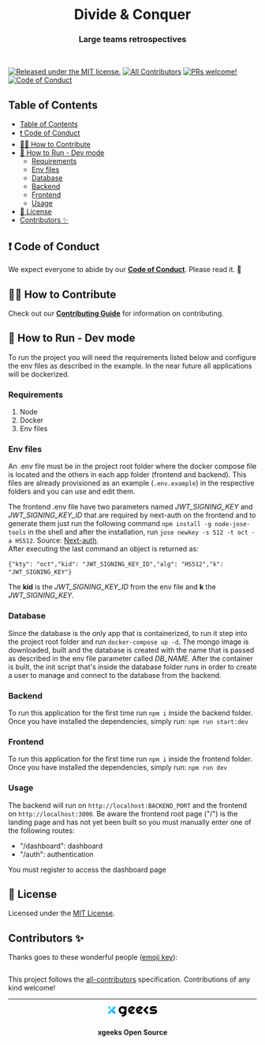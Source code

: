 <h1 align="center">
  Divide & Conquer
</h1>
<h3 align="center">
  Large teams retrospectives
</h3>
<br>

[![Released under the MIT license.](https://img.shields.io/badge/license-MIT-blue.svg)](./LICENSE)
[![All Contributors][all-contributors-badge]](#contributors)
[![PRs welcome!](https://img.shields.io/badge/PRs-welcome-brightgreen.svg)](./CONTRIBUTING.md)
[![Code of Conduct][coc-badge]][coc]

## Table of Contents

- [Table of Contents](#table-of-contents)
- [❗ Code of Conduct](#-code-of-conduct)
- [🙌🏻  How to Contribute](#--how-to-contribute)
- [🏃  How to Run - Dev mode](#--how-to-run---dev-mode)
  - [Requirements](#requirements)
  - [Env files](#env-files)
  - [Database](#database)
  - [Backend](#backend)
  - [Frontend](#frontend)
  - [Usage](#usage)
- [📝 License](#-license)
- [Contributors ✨](#contributors-)

## ❗ Code of Conduct

We expect everyone to abide by our [**Code of Conduct**](.github/CODE_OF_CONDUCT.md). Please read it. 🤝

## 🙌🏻  How to Contribute

Check out our [**Contributing Guide**](.github/CONTRIBUTING.md) for information on contributing.

## 🏃  How to Run - Dev mode

To run the project you will need the requirements listed below and configure the env files as described in the example.
In the near future all applications will be dockerized.

### Requirements

1. Node
2. Docker
3. Env files

### Env files
An .env file must be in the project root folder where the docker compose file is located and the others in each app folder (frontend and backend).
This files are already provisioned as an example (`.env.example`) in the respective folders and you can use and edit them.

The frontend .env file have two parameters named _JWT_SIGNING_KEY_ and *JWT_SIGNING_KEY_ID* that are required by next-auth on the frontend and to generate them just run the following command `npm install -g node-jose-tools` in the shell and after the installation, run `jose newkey -s 512 -t oct -a HS512`. Source: [Next-auth](https://next-auth.js.org/v3/warnings#jwt_auto_generated_signing_key).  
After executing the last command an object is returned as:
```
{"kty": "oct","kid": "JWT_SIGNING_KEY_ID","alg": "HS512","k": "JWT_SIGNING_KEY"} 
```
The **kid** is the *JWT_SIGNING_KEY_ID* from the env file and **k** the *JWT_SIGNING_KEY*.

### Database

Since the database is the only app that is containerized, to run it step into the project root folder and run `docker-compose up -d`.
The mongo image is downloaded, built and the database is created with the name that is passed as described in the env file parameter called *DB_NAME*. After the container is built, the init script that's inside the database folder runs in order to create a user to manage and connect to the database from the backend.

### Backend

To run this application for the first time run `npm i` inside the backend folder. Once you have installed the dependencies, simply run: `npm run start:dev`

### Frontend

To run this application for the first time run `npm i` inside the frontend folder. Once you have installed the dependencies, simply run: `npm run dev`

### Usage

The backend will run on `http://localhost:BACKEND_PORT` and the frontend on `http://localhost:3000`. Be aware the frontend root page ("/") is the landing page and has not yet been built so you must manually enter one of the following routes:

- "/dashboard": dashboard
- "/auth": authentication

You must register to access the dashboard page

## 📝 License

Licensed under the [MIT License](./LICENSE).

## Contributors ✨

Thanks goes to these wonderful people ([emoji key](https://allcontributors.org/docs/en/emoji-key)):
<!-- ALL-CONTRIBUTORS-LIST:START - Do not remove or modify this section -->
<!-- prettier-ignore-start -->
<!-- markdownlint-disable -->
<table>
 
</table>

<!-- markdownlint-restore -->
<!-- prettier-ignore-end -->

<!-- ALL-CONTRIBUTORS-LIST:END -->

This project follows the [all-contributors](https://github.com/all-contributors/all-contributors) specification. Contributions of any kind welcome!

[all-contributors-badge]: https://img.shields.io/github/all-contributors/xgeekshq/divide-and-conquer?color=orange&style=flat-square
[coc]: .github/CODE_OF_CONDUCT.md
[coc-badge]: https://img.shields.io/badge/code%20of-conduct-ff69b4.svg?style=flat-square

------------------------------------------------------------------------------------------------------
<p align="center">
  <a align="center" href="https://www.xgeeks.io/">
    <img alt="xgeeks" src="https://github.com/xgeekshq/oss-template/blob/main/.github/IMAGES/xgeeks_Logo_Black.svg" width="100">
  </a>
</p>
<h4 align="center">xgeeks Open Source</h4>

